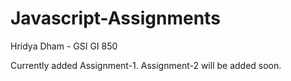 # Javascript-Assignments 
Hridya Dham - GSI GI 850

Currently added Assignment-1.
Assignment-2 will be added soon.
